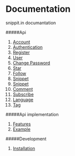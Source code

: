 Documentation
=======================
snippit.in documantation

#####Api
1. [Account](api/account)
  1. [Authentication](api/account/authentication.md)
  2. [Register](api/account/register.md)
  3. [User](api/account/user.md)
  4. [Change Password](api/account/change-password.md)
  5. [Star](api/account/star.md)
  6. [Follow](api/account/follow.md)
2. [Snippet](api/snippet)
  1. [Snippet](api/snippet/snippet.md)
  2. [Comment](api/snippet/comment.md)
  3. [Subscribe](api/snippet/subscribe.md)
  4. [Language](api/snippet/language.md)
  5. [Tag](api/snippet/tag.md)

#####Api implementation
1. [Features](api/features.md)
2. [Example](api/example.md)

#####Development
1. [Installation](api/development/installation.md)
